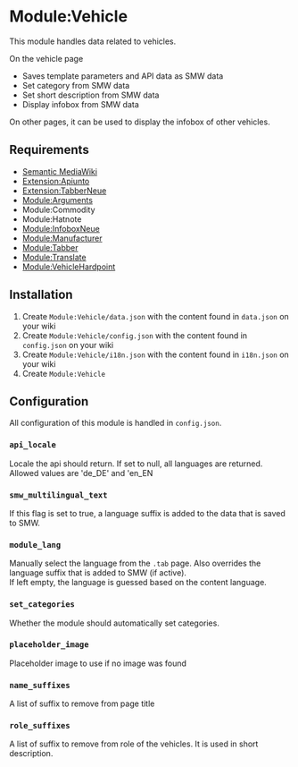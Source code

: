 # Module:Vehicle

This module handles data related to vehicles.

On the vehicle page
- Saves template parameters and API data as SMW data
- Set category from SMW data
- Set short description from SMW data
- Display infobox from SMW data
  
On other pages, it can be used to display the infobox of other vehicles.

## Requirements
- [Semantic MediaWiki](https://www.mediawiki.org/wiki/Extension:Semantic_MediaWiki)
- [Extension:Apiunto](https://github.com/StarCitizenWiki/Apiunto)
- [Extension:TabberNeue](https://github.com/StarCitizenTools/mediawiki-extensions-TabberNeue)
- [Module:Arguments](https://www.mediawiki.org/wiki/Module:Arguments)
- Module:Commodity
- Module:Hatnote
- [Module:InfoboxNeue](https://github.com/The-Star-Citizen-Wikis/SharedModules/tree/master/InfoboxNeue)
- [Module:Manufacturer](https://github.com/The-Star-Citizen-Wikis/SharedModules/tree/master/Manufacturer)
- [Module:Tabber](https://github.com/The-Star-Citizen-Wikis/SharedModules/tree/master/Tabber)
- [Module:Translate](https://github.com/The-Star-Citizen-Wikis/SharedModules/tree/master/Translate)
- [Module:VehicleHardpoint](https://github.com/The-Star-Citizen-Wikis/SharedModules/tree/master/VehicleHardpoint)

## Installation
1. Create `Module:Vehicle/data.json` with the content found in `data.json` on your wiki 
2. Create `Module:Vehicle/config.json` with the content found in `config.json` on your wiki 
3. Create `Module:Vehicle/i18n.json` with the content found in `i18n.json` on your wiki
4. Create `Module:Vehicle`

## Configuration
All configuration of this module is handled in `config.json`.

### `api_locale`
Locale the api should return. If set to null, all languages are returned. Allowed values are 'de_DE' and 'en_EN

### `smw_multilingual_text`
If this flag is set to true, a language suffix is added to the data that is saved to SMW.

### `module_lang`
Manually select the language from the `.tab` page. Also overrides the language suffix that is added to SMW (if active).  
If left empty, the language is guessed based on the content language.

### `set_categories`
Whether the module should automatically set categories.

### `placeholder_image`
Placeholder image to use if no image was found

### `name_suffixes`
A list of suffix to remove from page title

### `role_suffixes`
A list of suffix to remove from role of the vehicles. It is used in short description.
